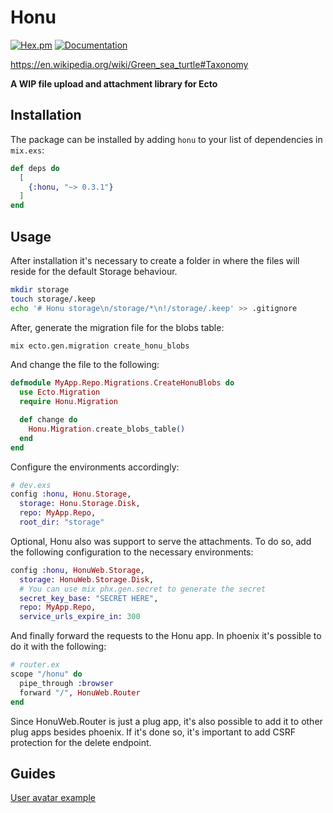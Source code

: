 # Honu

[![Hex.pm](https://img.shields.io/hexpm/v/honu)](https://hex.pm/packages/honu) [![Documentation](https://img.shields.io/badge/documentation-gray)](https://hexdocs.pm/honu/)

https://en.wikipedia.org/wiki/Green_sea_turtle#Taxonomy

**A WIP file upload and attachment library for Ecto**

## Installation

The package can be installed by adding `honu` to your list of dependencies in `mix.exs`:

```elixir
def deps do
  [
    {:honu, "~> 0.3.1"}
  ]
end
```

## Usage

After installation it's necessary to create a folder in where the files will reside for the default Storage behaviour.

```bash
mkdir storage
touch storage/.keep
echo '# Honu storage\n/storage/*\n!/storage/.keep' >> .gitignore
```

After, generate the migration file for the blobs table:

```bash
mix ecto.gen.migration create_honu_blobs
```

And change the file to the following:

```elixir
defmodule MyApp.Repo.Migrations.CreateHonuBlobs do
  use Ecto.Migration
  require Honu.Migration

  def change do
    Honu.Migration.create_blobs_table()
  end
end
```

Configure the environments accordingly:

```elixir
# dev.exs
config :honu, Honu.Storage,
  storage: Honu.Storage.Disk,
  repo: MyApp.Repo,
  root_dir: "storage"
```

Optional, Honu also was support to serve the attachments.
To do so, add the following configuration to the necessary environments:

```elixir
config :honu, HonuWeb.Storage,
  storage: HonuWeb.Storage.Disk,
  # You can use mix phx.gen.secret to generate the secret
  secret_key_base: "SECRET HERE",
  repo: MyApp.Repo,
  service_urls_expire_in: 300
```

And finally forward the requests to the Honu app.
In phoenix it's possible to do it with the following:

```elixir
# router.ex
scope "/honu" do
  pipe_through :browser
  forward "/", HonuWeb.Router
end
```

Since HonuWeb.Router is just a plug app, it's also possible to add it to other plug apps besides phoenix.
If it's done so, it's important to add CSRF protection for the delete endpoint.

## Guides

[User avatar example](guides/user_avatar.md)
